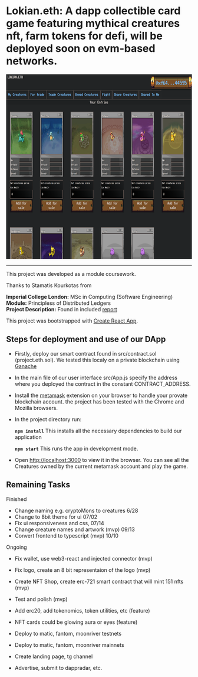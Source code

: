 # Lokian.eth: A dapp collectible card game featuring mythical creatures nft, farm tokens for defi, will be deployed soon on evm-based networks.

<!-- <img src="./screenshots/fighting_tab.png" alt="" width="1000em" height="500em">
 -->
 <img src="./screenshots/project.eth.ss2.png" alt="" width="1000em" height="500em">

***

This project was developed as a module coursework.

Thanks to Stamatis Kourkotas from

**Imperial College London:** MSc in Computing (Software Engineering)<br />
**Module:** Principless of Distributed Ledgers<br />
**Project Description:** Found in included [report](./report.pdf)<br />

This project was bootstrapped with [Create React App](https://github.com/facebook/create-react-app).

## Steps for deployment and use of our DApp

- Firstly, deploy our smart contract found in src/contract.sol (project.eth.sol). We tested this localy on a private blockchain using [Ganache](https://www.trufflesuite.com/ganache)
- In the main file of our user interface src/App.js specify the address where you deployed the contract in the constant CONTRACT_ADDRESS.
- Install the [metamask](https://metamask.io/) extension on your browser to handle your provate blockchain account. the project has been tested with the Chrome and Mozilla browsers.
- In the project directory run:

    **`npm install`** This installs all the necessary dependencies to build our application
    
    **`npm start`** This runs the app in development mode.<br />

- Open [http://localhost:3000](http://localhost:3000) to view it in the browser. You can see all the Creatures owned by the current metamask account and play the game.

## Remaining Tasks

Finished
- Change naming e.g. cryptoMons to creatures 6/28
- Change to 8bit theme for ui 07/02
- Fix ui responsiveness and css, 07/14
- Change creature names and artwork (mvp) 09/13
- Convert frontend to typescript (mvp) 10/10

Ongoing
- Fix wallet, use web3-react and injected connector (mvp)

- Fix logo, create an 8 bit representaion of the logo (mvp)

- Create NFT Shop, create erc-721 smart contract that will mint 151 nfts (mvp)

- Test and polish (mvp)

- Add erc20, add tokenomics, token utilities, etc (feature)

- NFT cards could be glowing aura or eyes (feature) 

- Deploy to matic, fantom, moonriver testnets
- Deploy to matic, fantom, moonriver mainnets

- Create landing page, tg channel
- Advertise, submit to dappradar, etc. 

